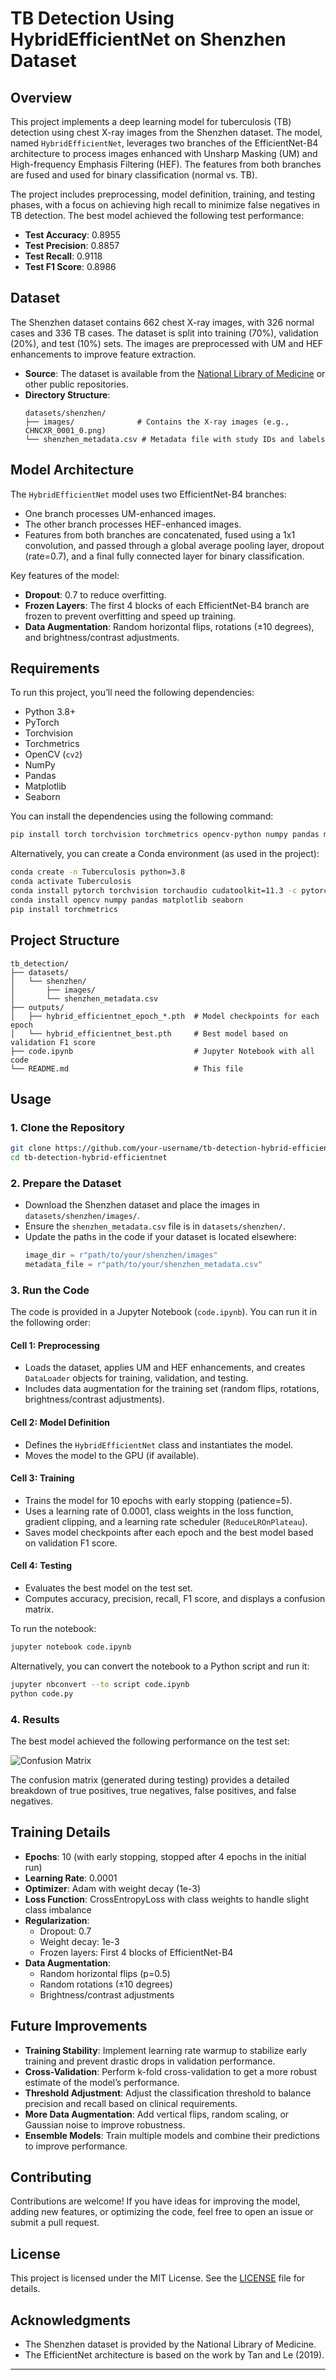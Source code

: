 

# TB Detection Using HybridEfficientNet on Shenzhen Dataset

## Overview

This project implements a deep learning model for tuberculosis (TB) detection using chest X-ray images from the Shenzhen dataset. The model, named `HybridEfficientNet`, leverages two branches of the EfficientNet-B4 architecture to process images enhanced with Unsharp Masking (UM) and High-frequency Emphasis Filtering (HEF). The features from both branches are fused and used for binary classification (normal vs. TB).

The project includes preprocessing, model definition, training, and testing phases, with a focus on achieving high recall to minimize false negatives in TB detection. The best model achieved the following test performance:

- **Test Accuracy**: 0.8955
- **Test Precision**: 0.8857
- **Test Recall**: 0.9118
- **Test F1 Score**: 0.8986

## Dataset

The Shenzhen dataset contains 662 chest X-ray images, with 326 normal cases and 336 TB cases. The dataset is split into training (70%), validation (20%), and test (10%) sets. The images are preprocessed with UM and HEF enhancements to improve feature extraction.

- **Source**: The dataset is available from the [National Library of Medicine](https://lhncbc.nlm.nih.gov/publication/pub9931) or other public repositories.
- **Directory Structure**:
  ```
  datasets/shenzhen/
  ├── images/              # Contains the X-ray images (e.g., CHNCXR_0001_0.png)
  └── shenzhen_metadata.csv # Metadata file with study IDs and labels
  ```

## Model Architecture

The `HybridEfficientNet` model uses two EfficientNet-B4 branches:
- One branch processes UM-enhanced images.
- The other branch processes HEF-enhanced images.
- Features from both branches are concatenated, fused using a 1x1 convolution, and passed through a global average pooling layer, dropout (rate=0.7), and a final fully connected layer for binary classification.

Key features of the model:
- **Dropout**: 0.7 to reduce overfitting.
- **Frozen Layers**: The first 4 blocks of each EfficientNet-B4 branch are frozen to prevent overfitting and speed up training.
- **Data Augmentation**: Random horizontal flips, rotations (±10 degrees), and brightness/contrast adjustments.

## Requirements

To run this project, you’ll need the following dependencies:

- Python 3.8+
- PyTorch
- Torchvision
- Torchmetrics
- OpenCV (`cv2`)
- NumPy
- Pandas
- Matplotlib
- Seaborn

You can install the dependencies using the following command:

```bash
pip install torch torchvision torchmetrics opencv-python numpy pandas matplotlib seaborn
```

Alternatively, you can create a Conda environment (as used in the project):

```bash
conda create -n Tuberculosis python=3.8
conda activate Tuberculosis
conda install pytorch torchvision torchaudio cudatoolkit=11.3 -c pytorch
conda install opencv numpy pandas matplotlib seaborn
pip install torchmetrics
```

## Project Structure

```
tb_detection/
├── datasets/
│   └── shenzhen/
│       ├── images/
│       └── shenzhen_metadata.csv
├── outputs/
│   ├── hybrid_efficientnet_epoch_*.pth  # Model checkpoints for each epoch
│   └── hybrid_efficientnet_best.pth     # Best model based on validation F1 score
├── code.ipynb                           # Jupyter Notebook with all code
└── README.md                            # This file
```

## Usage

### 1. Clone the Repository

```bash
git clone https://github.com/your-username/tb-detection-hybrid-efficientnet.git
cd tb-detection-hybrid-efficientnet
```

### 2. Prepare the Dataset

- Download the Shenzhen dataset and place the images in `datasets/shenzhen/images/`.
- Ensure the `shenzhen_metadata.csv` file is in `datasets/shenzhen/`.
- Update the paths in the code if your dataset is located elsewhere:
  ```python
  image_dir = r"path/to/your/shenzhen/images"
  metadata_file = r"path/to/your/shenzhen_metadata.csv"
  ```

### 3. Run the Code

The code is provided in a Jupyter Notebook (`code.ipynb`). You can run it in the following order:

#### Cell 1: Preprocessing
- Loads the dataset, applies UM and HEF enhancements, and creates `DataLoader` objects for training, validation, and testing.
- Includes data augmentation for the training set (random flips, rotations, brightness/contrast adjustments).

#### Cell 2: Model Definition
- Defines the `HybridEfficientNet` class and instantiates the model.
- Moves the model to the GPU (if available).

#### Cell 3: Training
- Trains the model for 10 epochs with early stopping (patience=5).
- Uses a learning rate of 0.0001, class weights in the loss function, gradient clipping, and a learning rate scheduler (`ReduceLROnPlateau`).
- Saves model checkpoints after each epoch and the best model based on validation F1 score.

#### Cell 4: Testing
- Evaluates the best model on the test set.
- Computes accuracy, precision, recall, F1 score, and displays a confusion matrix.

To run the notebook:

```bash
jupyter notebook code.ipynb
```

Alternatively, you can convert the notebook to a Python script and run it:

```bash
jupyter nbconvert --to script code.ipynb
python code.py
```

### 4. Results

The best model achieved the following performance on the test set:

  ![Confusion Matrix](confusionMatrix.png)

The confusion matrix (generated during testing) provides a detailed breakdown of true positives, true negatives, false positives, and false negatives.

## Training Details

- **Epochs**: 10 (with early stopping, stopped after 4 epochs in the initial run)
- **Learning Rate**: 0.0001
- **Optimizer**: Adam with weight decay (1e-3)
- **Loss Function**: CrossEntropyLoss with class weights to handle slight class imbalance
- **Regularization**:
  - Dropout: 0.7
  - Weight decay: 1e-3
  - Frozen layers: First 4 blocks of EfficientNet-B4
- **Data Augmentation**:
  - Random horizontal flips (p=0.5)
  - Random rotations (±10 degrees)
  - Brightness/contrast adjustments

## Future Improvements

- **Training Stability**: Implement learning rate warmup to stabilize early training and prevent drastic drops in validation performance.
- **Cross-Validation**: Perform k-fold cross-validation to get a more robust estimate of the model’s performance.
- **Threshold Adjustment**: Adjust the classification threshold to balance precision and recall based on clinical requirements.
- **More Data Augmentation**: Add vertical flips, random scaling, or Gaussian noise to improve robustness.
- **Ensemble Models**: Train multiple models and combine their predictions to improve performance.

## Contributing

Contributions are welcome! If you have ideas for improving the model, adding new features, or optimizing the code, feel free to open an issue or submit a pull request.

## License

This project is licensed under the MIT License. See the [LICENSE](LICENSE) file for details.

## Acknowledgments

- The Shenzhen dataset is provided by the National Library of Medicine.
- The EfficientNet architecture is based on the work by Tan and Le (2019).

---
